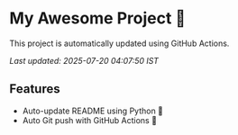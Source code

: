 # My Awesome Project 🚀

This project is automatically updated using GitHub Actions.

_Last updated: 2025-07-20 04:07:50 IST_

## Features
- Auto-update README using Python 🐍
- Auto Git push with GitHub Actions 🤖
